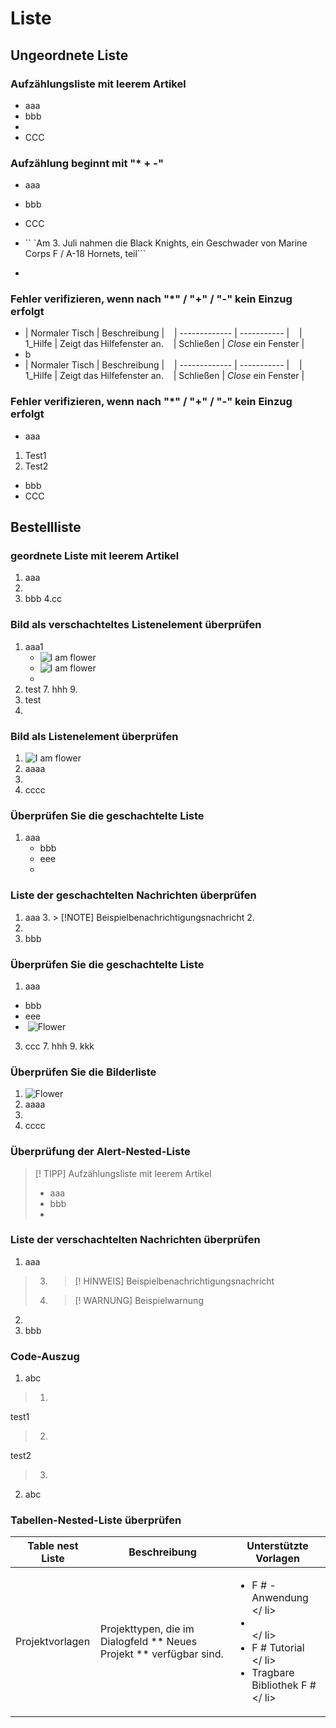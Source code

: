 # Liste
## Ungeordnete Liste
### Aufzählungsliste mit leerem Artikel
* aaa
* bbb
*
* CCC


### Aufzählung beginnt mit "* + -"
* aaa
+ bbb
- CCC
* `` `Am 3. Juli nahmen die Black Knights, ein Geschwader von Marine Corps F / A-18 Hornets, teil```
+

### Fehler verifizieren, wenn nach "*" / "+" / "-" kein Einzug erfolgt
* | Normaler Tisch | Beschreibung |
   | ------------- | ----------- |
   | 1_Hilfe | Zeigt das Hilfefenster an.
   | Schließen | _Close_ ein Fenster |
* b
* | Normaler Tisch | Beschreibung |
   | ------------- | ----------- |
   | 1_Hilfe | Zeigt das Hilfefenster an.
   | Schließen | _Close_ ein Fenster |

### Fehler verifizieren, wenn nach "*" / "+" / "-" kein Einzug erfolgt
* aaa
1. Test1
2. Test2
* bbb
* CCC

## Bestellliste
### geordnete Liste mit leerem Artikel
1. aaa
2.
3. bbb
4.cc


### Bild als verschachteltes Listenelement überprüfen
1. aaa1
	* ![I am flower](./Images/flower.jpg "This is A/t text")
	* ![I am flower](./Images/flower.jpg "This is A/t text")
	* 
3. test
	7. hhh
	9. 
4. test
5. 
	
### Bild als Listenelement überprüfen
1. ![I am flower](./Images/flower.jpg "This is A/t text")
2. aaaa
3. 
4. cccc

### Überprüfen Sie die geschachtelte Liste
1. aaa
	* bbb
	* eee
	*  

### Liste der geschachtelten Nachrichten überprüfen
1. aaa
	3. > [!NOTE] Beispielbenachrichtigungsnachricht
	2. 
2. 
2. bbb

### Überprüfen Sie die geschachtelte Liste
1. aaa	
* bbb	
* eee	
*  ![Flower](/Image/Flower.jpg)
3. ccc
	7. hhh
	9. kkk
	
### Überprüfen Sie die Bilderliste
1.  ![Flower](/Image/Flower.jpg)
2. aaaa
3. 
4. cccc

### Überprüfung der Alert-Nested-Liste
> [! TIPP]
> Aufzählungsliste mit leerem Artikel
> * aaa
> * bbb
> *

### Liste der verschachtelten Nachrichten überprüfen
1. aaa
> 3. > [! HINWEIS]
> Beispielbenachrichtigungsnachricht
> 2. > [! WARNUNG]
> Beispielwarnung
2.
2. bbb

### Code-Auszug
1. abc
> 1.
test1
> 2.
test2
> 3.

2. abc

### Tabellen-Nested-Liste überprüfen
| Table nest Liste | Beschreibung | Unterstützte Vorlagen |
| ------------- | ----------- | ------------------- |
| Projektvorlagen | Projekttypen, die im Dialogfeld ** Neues Projekt ** verfügbar sind. | <Ul> <li> F # -Anwendung <br /> </ li> <li> <br /> </ li> <li> F # Tutorial <br /> </ li> <li> Tragbare Bibliothek F # <br /> </ li> <ul /> |

